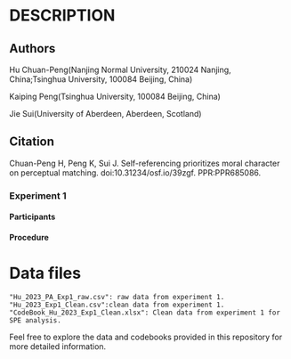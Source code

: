 # DESCRIPTION

## Authors

Hu Chuan-Peng(Nanjing Normal University, 210024 Nanjing, China;Tsinghua University, 100084 Beijing, China)

Kaiping Peng(Tsinghua University, 100084 Beijing, China)

Jie Sui(University of Aberdeen, Aberdeen, Scotland)

## Citation

Chuan-Peng H, Peng K, Sui J. Self-referencing prioritizes moral character on perceptual matching.  doi:10.31234/osf.io/39zgf. PPR:PPR685086.

### Experiment 1

#### Participants


#### Procedure


# Data files

```
"Hu_2023_PA_Exp1_raw.csv": raw data from experiment 1.
"Hu_2023_Exp1_Clean.csv":clean data from experiment 1.
"CodeBook_Hu_2023_Exp1_Clean.xlsx": Clean data from experiment 1 for SPE analysis.
```

Feel free to explore the data and codebooks provided in this repository for more detailed information.
